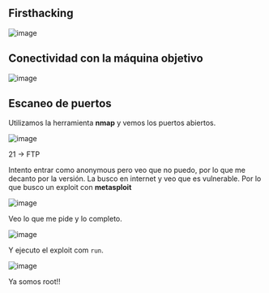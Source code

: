## Firsthacking

![image](https://github.com/Alv-fh/Dockerlabs_machines_writeups/assets/109484163/b256d721-fbed-465d-88e4-2de1d706a657)

## Conectividad con la máquina objetivo

![image](https://github.com/Alv-fh/Dockerlabs_machines_writeups/assets/109484163/d5ebd941-7cfc-4b21-9732-0680474452a1)

## Escaneo de puertos

Utilizamos la herramienta **nmap** y vemos los puertos abiertos.

![image](https://github.com/Alv-fh/Dockerlabs_machines_writeups/assets/109484163/a56da5a3-09a0-47b5-a3ae-434741c2a88d)

21 -> FTP

Intento entrar como anonymous pero veo que no puedo, por lo que me decanto por la versión. La busco en internet y veo que es vulnerable. Por lo que busco un exploit con **metasploit**

![image](https://github.com/Alv-fh/Dockerlabs_machines_writeups/assets/109484163/0f48f789-3389-4f35-8640-3d22d1befe8e)

Veo lo que me pide y lo completo.

![image](https://github.com/Alv-fh/Dockerlabs_machines_writeups/assets/109484163/83e40462-2d8d-4c6e-b2a1-b7957511986e)

Y ejecuto el exploit com `run`.

![image](https://github.com/Alv-fh/Dockerlabs_machines_writeups/assets/109484163/54200870-f7b9-4dc1-9ca2-b1f796b52a26)

Ya somos root!!

